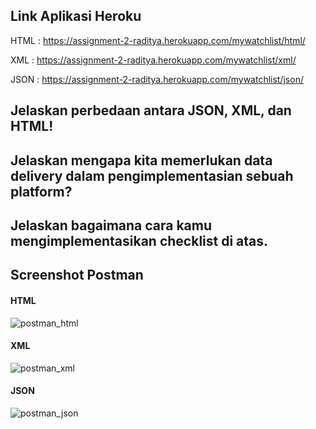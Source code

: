 ## Link Aplikasi Heroku
HTML  : https://assignment-2-raditya.herokuapp.com/mywatchlist/html/

XML   : https://assignment-2-raditya.herokuapp.com/mywatchlist/xml/

JSON  : https://assignment-2-raditya.herokuapp.com/mywatchlist/json/

## Jelaskan perbedaan antara JSON, XML, dan HTML!


## Jelaskan mengapa kita memerlukan data delivery dalam pengimplementasian sebuah platform?


## Jelaskan bagaimana cara kamu mengimplementasikan checklist di atas.


## Screenshot Postman
#### HTML
![postman_html](https://user-images.githubusercontent.com/90949238/191583113-f4ec1c05-de38-43c1-8036-17edc5856d43.png)
#### XML
![postman_xml](https://user-images.githubusercontent.com/90949238/191582906-5e403443-f307-4243-9fc9-b211b7ec6cef.png)
#### JSON
![postman_json](https://user-images.githubusercontent.com/90949238/191582870-8b603004-1255-4276-8a7c-7547b1f8e31e.png)
